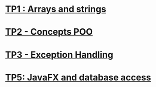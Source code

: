 # [TP1 : Arrays and strings](https://github.com/Abdelmonaim11/POO_JAVA_TPS/tree/main/TP1)
# [TP2 - Concepts POO](https://github.com/Abdelmonaim11/POO_JAVA_TPS/tree/main/TP2)
# [TP3 - Exception Handling](https://github.com/Abdelmonaim11/POO_JAVA_TPS/tree/main/TP3)
# [TP5: JavaFX and database access](https://github.com/Abdelmonaim11/POO_JAVA_TPS/tree/main/tp5JavaFx)
